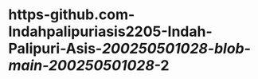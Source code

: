 # https-github.com-Indahpalipuriasis2205-Indah-Palipuri-Asis-_200250501028-blob-main-200250501028_-2